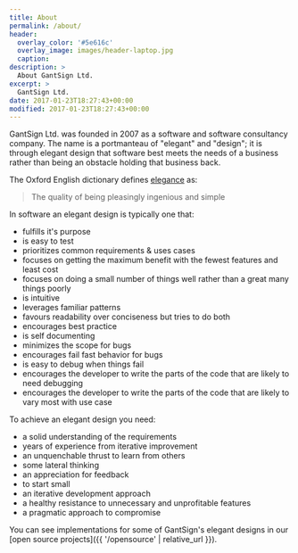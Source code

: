 ```yaml
---
title: About
permalink: /about/
header:
  overlay_color: '#5e616c'
  overlay_image: images/header-laptop.jpg
  caption:
description: >
  About GantSign Ltd.
excerpt: >
  GantSign Ltd.
date: 2017-01-23T18:27:43+00:00
modified: 2017-01-23T18:27:43+00:00
---
```


GantSign Ltd. was founded in 2007 as a software and software consultancy
company. The name is a portmanteau of "elegant" and "design"; it is through
elegant design that software best meets the needs of a business rather than
being an obstacle holding that business back.

The Oxford English dictionary defines
<a href="https://en.oxforddictionaries.com/definition/elegance" data-proofer-ignore>elegance</a>
as:

> The quality of being pleasingly ingenious and simple

In software an elegant design is typically one that:

* fulfills it's purpose
* is easy to test
* prioritizes common requirements & uses cases
* focuses on getting the maximum benefit with the fewest features and least cost
* focuses on doing a small number of things well rather than a great many things poorly
* is intuitive
* leverages familiar patterns
* favours readability over conciseness but tries to do both
* encourages best practice
* is self documenting
* minimizes the scope for bugs
* encourages fail fast behavior for bugs
* is easy to debug when things fail
* encourages the developer to write the parts of the code that are likely to need debugging
* encourages the developer to write the parts of the code that are likely to vary most with use case

To achieve an elegant design you need:

* a solid understanding of the requirements
* years of experience from iterative improvement
* an unquenchable thrust to learn from others
* some lateral thinking
* an appreciation for feedback
* to start small
* an iterative development approach
* a healthy resistance to unnecessary and unprofitable features
* a pragmatic approach to compromise

You can see implementations for some of GantSign's elegant designs in our
[open source projects]({{ '/opensource' | relative_url }}).
